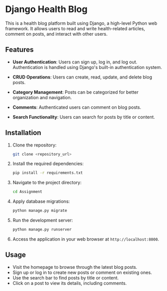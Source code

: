 # Django Health Blog

This is a health blog platform built using Django, a high-level Python web framework. It allows users to read and write health-related articles, comment on posts, and interact with other users.

## Features

- **User Authentication**: Users can sign up, log in, and log out. Authentication is handled using Django's built-in authentication system.

- **CRUD Operations**: Users can create, read, update, and delete blog posts.

- **Category Management**: Posts can be categorized for better organization and navigation.

- **Comments**: Authenticated users can comment on blog posts.

- **Search Functionality**: Users can search for posts by title or content.

## Installation

1. Clone the repository:

   ```bash
   git clone <repository_url>
   ```

2. Install the required dependencies:

   ```bash
   pip install -r requirements.txt
   ```

3. Navigate to the project directory:

   ```bash
   cd Assignment
   ```

4. Apply database migrations:

   ```bash
   python manage.py migrate
   ```

5. Run the development server:

   ```bash
   python manage.py runserver
   ```

6. Access the application in your web browser at `http://localhost:8000`.

## Usage

- Visit the homepage to browse through the latest blog posts.
- Sign up or log in to create new posts or comment on existing ones.
- Use the search bar to find posts by title or content.
- Click on a post to view its details, including comments.
